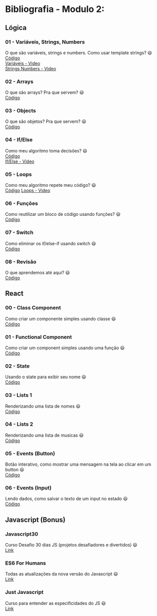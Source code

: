 # Bibliografia - Modulo 2:

## Lógica

### 01 - Variáveis, Strings, Numbers
O que são variáveis, strings e numbers. Como usar template strings? :smiley:  
[Código](https://codesandbox.io/s/aula-1-variaveis-rynk5)  
[Variáveis - Video](https://www.loom.com/share/f576c9b2e21346588585b67c4c22e0d4)  
[Strings,Numbers - Video](https://www.loom.com/share/80a4117979754a3c9957328c79acdf45)

### 02 - Arrays
O que são arrays? Pra que servem? :smiley:  
[Código]()  

### 03 - Objects
O que são objetos? Pra que servem? :smiley:  
[Código]()  

### 04 - If/Else
Como meu algoritmo toma decisões? :smiley:  
[Código](https://codesandbox.io/s/aula-2-ifelse-2nlbf)  
[If/Else - Video](https://www.loom.com/share/b9604d2b83af4086ac237a9c2f432499)  

### 05 - Loops
Como meu algoritmo repete meu código? :smiley:  
[Código](https://codesandbox.io/s/aula-03-loops-gvrcx) 
[Loops - Video](https://www.loom.com/share/45988f14a9af432786f75e16e1a86773)


### 06 - Funções
Como reutilizar um bloco de código usando funções? :smiley:  
[Código](https://codesandbox.io/s/flamboyant-swartz-tye04) 

### 07 - Switch
Como eliminar os if/else-if usando switch :smiley:  
[Código](https://codesandbox.io/s/charming-lovelace-ke9lj) 

### 08 - Revisão
O que aprendemos até aqui? :smiley:  
[Código](https://codesandbox.io/s/nifty-platform-6myrp) 

## React

### 00 - Class Component  
Como criar um componente simples usando classe :smiley:  
[Código](https://codesandbox.io/s/00-class-component-9wizm)

### 01 - Functional Component  
Como criar um component simples usando uma função :smiley:  
[Código](https://codesandbox.io/s/01-functional-component-eik0y)

### 02 - State  
Usando o state para exibir seu nome :smiley:  
[Código](https://codesandbox.io/s/02-usando-state-s62ce)

### 03 - Lists 1  
Renderizando uma lista de nomes :smiley:  
[Código](https://codesandbox.io/s/03-renderizando-listas-eyysd)

### 04 - Lists 2  
Renderizando uma lista de musicas :smiley:  
[Código](https://codesandbox.io/s/04-renderizando-listas-2-p0vk7)

### 05 - Events (Button)  
Botão interativo, como mostrar uma mensagem na tela ao clicar em um button :smiley:  
[Código](https://codesandbox.io/s/05-events-click-ezd59)

### 06 - Events (Input)  
Lendo dados, como salvar o texto de um input no estado :smiley:  
[Código](https://codesandbox.io/s/06-events-input-uh43l)

## Javascript (Bonus)

### Javascript30  
Curso Desafio 30 dias JS (projetos desafiadores e divertidos) :smiley:  
[Link](https://javascript30.com/)

### ES6 For Humans  
Todas as atualizações da nova versão do Javascript :smiley:  
[Link](https://github.com/alexmoreno/ES6-para-humanos)

### Just Javascript  
Curso para entender as especificidades do JS :smiley:  
[Link](https://justjavascript.com/)

